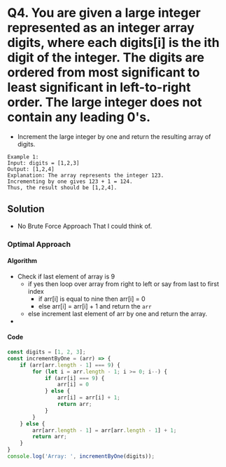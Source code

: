 # Q4. You are given a large integer represented as an integer array digits, where each digits[i] is the ith digit of the integer. The digits are ordered from most significant to least significant in left-to-right order. The large integer does not contain any leading 0's.


- Increment the large integer by one and return the resulting array of digits.


```
Example 1:
Input: digits = [1,2,3]
Output: [1,2,4]
Explanation: The array represents the integer 123.
Incrementing by one gives 123 + 1 = 124.
Thus, the result should be [1,2,4].
```


## Solution


- No Brute Force Approach That I could think of.


### Optimal Approach


#### Algorithm


- Check if last element of array is 9
  - if yes then loop over array from right to left or say from last to first index
    - if arr[i] is equal to nine then arr[i] = 0
    - else arr[i] = arr[i] + 1 and return the `arr`
  - else increment last element of arr by one and return the array.
- 


#### Code


```javascript
const digits = [1, 2, 3];
const incrementByOne = (arr) => {
    if (arr[arr.length - 1] === 9) {
        for (let i = arr.length - 1; i >= 0; i--) {
            if (arr[i] === 9) {
                arr[i] = 0
            } else {
                arr[i] = arr[i] + 1;
                return arr;
            }
        }
    } else {
        arr[arr.length - 1] = arr[arr.length - 1] + 1;
        return arr;
    }
}
console.log('Array: ', incrementByOne(digits));
```